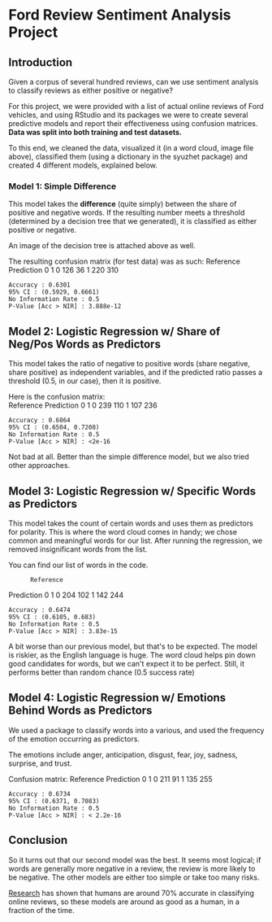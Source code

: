 # Ford Review Sentiment Analysis Project

## Introduction
Given a corpus of several hundred reviews, can we use sentiment analysis to classify reviews as either positive or negative?

For this project, we were provided with a list of actual online reviews of Ford vehicles, and using RStudio and its packages we were to create several predictive models and report their effectiveness using confusion matrices. **Data was split into both training and test datasets.**

To this end, we cleaned the data, visualized it (in a word cloud, image file above), classified them (using a dictionary in the syuzhet package) and created 4 different models, explained below.

### Model 1: Simple Difference
This model takes the **difference** (quite simply) between the share of positive and negative words. If the resulting number meets a threshold (determined by a decision tree that we generated), it is classified as either positive or negative.

An image of the decision tree is attached above as well.

The resulting confusion matrix (for test data) was as such:
          Reference
Prediction   0   1
         0 126  36
         1 220 310
                                          
    Accuracy : 0.6301          
    95% CI : (0.5929, 0.6661)
    No Information Rate : 0.5             
    P-Value [Acc > NIR] : 3.888e-12   
    
## Model 2: Logistic Regression w/ Share of Neg/Pos Words as Predictors
This model takes the ratio of negative to positive words (share negative, share positive) as independent variables, and if the predicted ratio passes a threshold (0.5, in our case), then it is positive.

Here is the confusion matrix:                        
          Reference
Prediction   0   1
         0 239 110
         1 107 236
                                          
    Accuracy : 0.6864          
    95% CI : (0.6504, 0.7208)
    No Information Rate : 0.5             
    P-Value [Acc > NIR] : <2e-16 
    
Not bad at all. Better than the simple difference model, but we also tried other approaches.

## Model 3: Logistic Regression w/ Specific Words as Predictors
This model takes the count of certain words and uses them as predictors for polarity. This is where the word cloud comes in handy; we chose common and meaningful words for our list. After running the regression, we removed insignificant words from the list.

You can find our list of words in the code.

          Reference
Prediction   0   1
         0 204 102
         1 142 244
                                         
    Accuracy : 0.6474         
    95% CI : (0.6105, 0.683)
    No Information Rate : 0.5            
    P-Value [Acc > NIR] : 3.83e-15    
    
A bit worse than our previous model, but that's to be expected. The model is riskier, as the English language is huge. The word cloud helps pin down good candidates for words, but we can't expect it to be perfect. Still, it performs better than random chance (0.5 success rate)

## Model 4: Logistic Regression w/ Emotions Behind Words as Predictors
We used a package to classify words into a various, and used the frequency of the emotion occurring as predictors.

The emotions include anger, anticipation, disgust, fear, joy, sadness, surprise, and trust.

Confusion matrix:
          Reference
Prediction   0   1
         0 211  91
         1 135 255
                                          
    Accuracy : 0.6734          
    95% CI : (0.6371, 0.7083)
    No Information Rate : 0.5             
    P-Value [Acc > NIR] : < 2.2e-16       
                                          
## Conclusion
So it turns out that our second model was the best. It seems most logical; if words are generally more negative in a review, the review is more likely to be negative. The other models are either too simple or take too many risks.

[Research](http://www.mecs-press.org/ijeme/ijeme-v7-n1/v7n1-3.html) has shown that humans are around 70% accurate in classifying online reviews, so these models are around as good as a human, in a fraction of the time.
